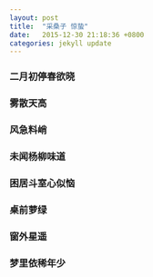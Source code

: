 ```yaml
---
layout: post
title:  "采桑子 惊蛰"
date:   2015-12-30 21:18:36 +0800
categories: jekyll update
---
```

### 二月初停春欲晓

### 雾散天高

### 风急料峭

### 未闻杨柳味道

### 困居斗室心似恼

### 桌前萝绿

### 窗外星遥

### 梦里依稀年少